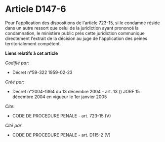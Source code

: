 # Article D147-6

Pour l'application des dispositions de l'article 723-15, si le condamné réside dans un autre ressort que celui de la
juridiction ayant prononcé la condamnation, le ministère public près cette juridiction communique directement l'extrait de la
décision au juge de l'application des peines territorialement compétent.

**Liens relatifs à cet article**

_Codifié par_:

  - Décret n°59-322 1959-02-23

_Créé par_:

  - Décret n°2004-1364 du 13 décembre 2004 - art. 13 () JORF 15 décembre 2004 en vigueur le 1er janvier 2005

_Cite_:

  - CODE DE PROCEDURE PENALE - art. 723-15 (V)

_Cité par_:

  - CODE DE PROCEDURE PENALE - art. D115-2 (V)
